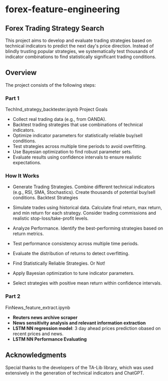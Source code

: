 # forex-feature-engineering

## Forex Trading Strategy Search
This project aims to develop and evaluate trading strategies based on technical indicators to predict the next day's price direction. Instead of blindly trusting popular strategies, we systematically test thousands of indicator combinations to find statistically significant trading conditions.

## Overview
The project consists of the following steps:

### Part 1 
TechInd_strategy_backtester.ipynb
Project Goals
- Collect real trading data (e.g., from OANDA).
- Backtest trading strategies that use combinations of technical indicators.
- Optimize indicator parameters for statistically reliable buy/sell conditions.
- Test strategies across multiple time periods to avoid overfitting.
- Use Bayesian optimization to find robust parameter sets.
- Evaluate results using confidence intervals to ensure realistic expectations.

### How It Works
- Generate Trading Strategies. Combine different technical indicators (e.g., RSI, SMA, Stochastics).
Create thousands of potential buy/sell conditions.
Backtest Strategies

- Simulate trades using historical data. Calculate final return, max return, and min return for each strategy.
Consider trading commissions and realistic stop-loss/take-profit levels.

- Analyze Performance. Identify the best-performing strategies based on return metrics.

- Test performance consistency across multiple time periods.

- Evaluate the distribution of returns to detect overfitting.

- Find Statistically Reliable Strategies. Or Not! 

- Apply Bayesian optimization to tune indicator parameters.
- Select strategies with positive mean return within confidence intervals.

### Part 2 
FinNews_feature_extract.ipynb
- **Reuters news archive scraper**
- **News sensitivity analysis and relevant information extraction**
- **LSTM NN regression model**: 3 day ahead prices prediction obased on recent prices and news.
- **LSTM NN Performance Evaluating**  


## Acknowledgments
Special thanks to the developers of the TA-Lib library, which was used extensively in the generation of technical indicators and ChatGPT. 
